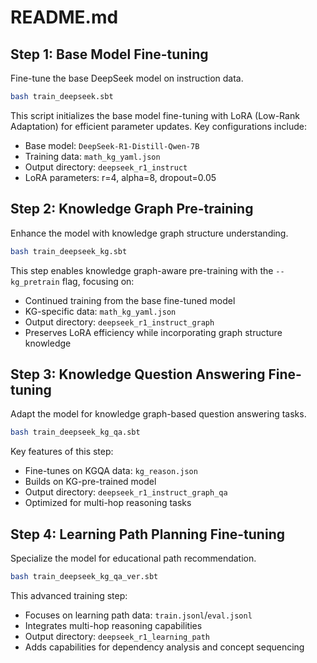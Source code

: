 # README.md

## Step 1: Base Model Fine-tuning
Fine-tune the base DeepSeek model on instruction data.
```bash
bash train_deepseek.sbt
```
This script initializes the base model fine-tuning with LoRA (Low-Rank Adaptation) for efficient parameter updates. Key configurations include:
- Base model: `DeepSeek-R1-Distill-Qwen-7B`
- Training data: `math_kg_yaml.json`
- Output directory: `deepseek_r1_instruct`
- LoRA parameters: r=4, alpha=8, dropout=0.05


## Step 2: Knowledge Graph Pre-training
Enhance the model with knowledge graph structure understanding.
```bash
bash train_deepseek_kg.sbt
```
This step enables knowledge graph-aware pre-training with the `--kg_pretrain` flag, focusing on:
- Continued training from the base fine-tuned model
- KG-specific data: `math_kg_yaml.json`
- Output directory: `deepseek_r1_instruct_graph`
- Preserves LoRA efficiency while incorporating graph structure knowledge


## Step 3: Knowledge Question Answering Fine-tuning
Adapt the model for knowledge graph-based question answering tasks.
```bash
bash train_deepseek_kg_qa.sbt
```
Key features of this step:
- Fine-tunes on KGQA data: `kg_reason.json`
- Builds on KG-pre-trained model
- Output directory: `deepseek_r1_instruct_graph_qa`
- Optimized for multi-hop reasoning tasks


## Step 4: Learning Path Planning Fine-tuning
Specialize the model for educational path recommendation.
```bash
bash train_deepseek_kg_qa_ver.sbt
```
This advanced training step:
- Focuses on learning path data: `train.jsonl`/`eval.jsonl`
- Integrates multi-hop reasoning capabilities
- Output directory: `deepseek_r1_learning_path`
- Adds capabilities for dependency analysis and concept sequencing



